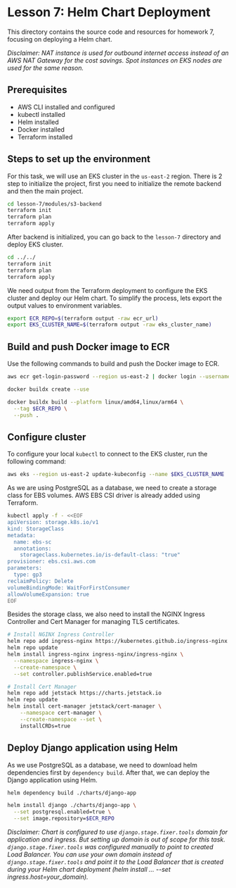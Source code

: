 # Lesson 7: Helm Chart Deployment

This directory contains the source code and resources for homework 7, focusing on deploying a Helm chart.

*Disclaimer: NAT instance is used for outbound internet access instead of an AWS NAT Gateway for the
cost savings.
Spot instances on EKS nodes are used for the same reason.*

## Prerequisites

- AWS CLI installed and configured
- kubectl installed
- Helm installed
- Docker installed
- Terraform installed

## Steps to set up the environment

For this task, we will use an EKS cluster in the `us-east-2` region.
There is 2 step to initialize the project, first you need to initialize the remote backend and then the main project.

```sh
cd lesson-7/modules/s3-backend
terraform init
terraform plan
terraform apply

```

After backend is initialized, you can go back to the `lesson-7` directory and deploy EKS cluster.

```sh
cd ../../
terraform init
terraform plan
terraform apply

```

We need output from the Terraform deployment to configure the EKS cluster and deploy our Helm chart.
To simplify the process, lets export the output values to environment variables.

```sh
export ECR_REPO=$(terraform output -raw ecr_url)
export EKS_CLUSTER_NAME=$(terraform output -raw eks_cluster_name)
```

## Build and push Docker image to ECR

Use the following commands to build and push the Docker image to ECR.

```sh
aws ecr get-login-password --region us-east-2 | docker login --username AWS --password-stdin $(echo $ECR_REPO | egrep -o "^.*com")

docker buildx create --use

docker buildx build --platform linux/amd64,linux/arm64 \
  --tag $ECR_REPO \
  --push .

```

## Configure cluster

To configure your local `kubectl` to connect to the EKS cluster, run the following command:

```sh
aws eks --region us-east-2 update-kubeconfig --name $EKS_CLUSTER_NAME
```

As we are using PostgreSQL as a database, we need to create a storage class for EBS volumes.
AWS EBS CSI driver is already added using Terraform.

```sh
kubectl apply -f - <<EOF
apiVersion: storage.k8s.io/v1
kind: StorageClass
metadata:
  name: ebs-sc
  annotations:
    storageclass.kubernetes.io/is-default-class: "true"
provisioner: ebs.csi.aws.com
parameters:
  type: gp3
reclaimPolicy: Delete
volumeBindingMode: WaitForFirstConsumer
allowVolumeExpansion: true
EOF
```

Besides the storage class, we also need to install the NGINX Ingress Controller and Cert Manager for managing TLS certificates.

```sh
# Install NGINX Ingress Controller
helm repo add ingress-nginx https://kubernetes.github.io/ingress-nginx
helm repo update
helm install ingress-nginx ingress-nginx/ingress-nginx \
  --namespace ingress-nginx \
  --create-namespace \
  --set controller.publishService.enabled=true

# Install Cert Manager
helm repo add jetstack https://charts.jetstack.io
helm repo update
helm install cert-manager jetstack/cert-manager \
    --namespace cert-manager \
    --create-namespace --set \
    installCRDs=true
```

## Deploy Django application using Helm

As we use PostgreSQL as a database, we need to download helm dependencies first by `dependency build`.
After that, we can deploy the Django application using Helm.

```sh
helm dependency build ./charts/django-app

helm install django ./charts/django-app \
  --set postgresql.enabled=true \
  --set image.repository=$ECR_REPO
```

*Disclaimer: Chart is configured to use `django.stage.fixer.tools` domain for application and ingress.
But setting up domain is out of scope for this task.
`django.stage.fixer.tools` was configured manually to point to created Load Balancer.
You can use your own domain instead of `django.stage.fixer.tools` and point it to the Load Balancer
that is created during your Helm chart deployment
(helm install ... --set ingress.host=your_domain).*
